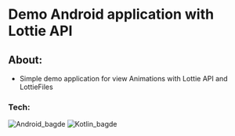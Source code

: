 # Demo Android application with Lottie API

## About:
- Simple demo application for view Animations with Lottie API and LottieFiles

### Tech:
![Android_bagde](https://img.shields.io/badge/Android-3DDC84?style=for-the-badge&logo=android&logoColor=white) ![Kotlin_bagde](https://img.shields.io/badge/Kotlin-0095D5?&style=for-the-badge&logo=kotlin&logoColor=white)
